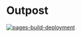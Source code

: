 # Outpost

[![pages-build-deployment](https://github.com/ryanchaiyakul/outpost/actions/workflows/pages/pages-build-deployment/badge.svg)](https://github.com/ryanchaiyakul/outpost/actions/workflows/pages/pages-build-deployment)
